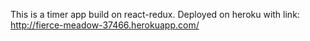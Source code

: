 This is a timer app build on react-redux. Deployed on heroku with link: http://fierce-meadow-37466.herokuapp.com/
